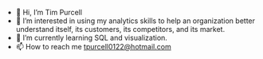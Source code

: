 - 👋 Hi, I’m Tim Purcell  
- 👀 I’m interested in using my analytics skills to help an organization better understand itself, its customers, its competitors, and its market.  
- 🌱 I’m currently learning SQL and visualization.
- 📫 How to reach me tpurcell0122@hotmail.com
